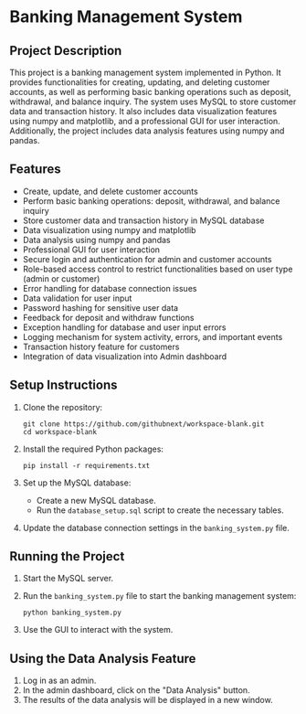 # Banking Management System

## Project Description

This project is a banking management system implemented in Python. It provides functionalities for creating, updating, and deleting customer accounts, as well as performing basic banking operations such as deposit, withdrawal, and balance inquiry. The system uses MySQL to store customer data and transaction history. It also includes data visualization features using numpy and matplotlib, and a professional GUI for user interaction. Additionally, the project includes data analysis features using numpy and pandas.

## Features

- Create, update, and delete customer accounts
- Perform basic banking operations: deposit, withdrawal, and balance inquiry
- Store customer data and transaction history in MySQL database
- Data visualization using numpy and matplotlib
- Data analysis using numpy and pandas
- Professional GUI for user interaction
- Secure login and authentication for admin and customer accounts
- Role-based access control to restrict functionalities based on user type (admin or customer)
- Error handling for database connection issues
- Data validation for user input
- Password hashing for sensitive user data
- Feedback for deposit and withdraw functions
- Exception handling for database and user input errors
- Logging mechanism for system activity, errors, and important events
- Transaction history feature for customers
- Integration of data visualization into Admin dashboard

## Setup Instructions

1. Clone the repository:
   ```
   git clone https://github.com/githubnext/workspace-blank.git
   cd workspace-blank
   ```

2. Install the required Python packages:
   ```
   pip install -r requirements.txt
   ```

3. Set up the MySQL database:
   - Create a new MySQL database.
   - Run the `database_setup.sql` script to create the necessary tables.

4. Update the database connection settings in the `banking_system.py` file.

## Running the Project

1. Start the MySQL server.

2. Run the `banking_system.py` file to start the banking management system:
   ```
   python banking_system.py
   ```

3. Use the GUI to interact with the system.

## Using the Data Analysis Feature

1. Log in as an admin.
2. In the admin dashboard, click on the "Data Analysis" button.
3. The results of the data analysis will be displayed in a new window.
